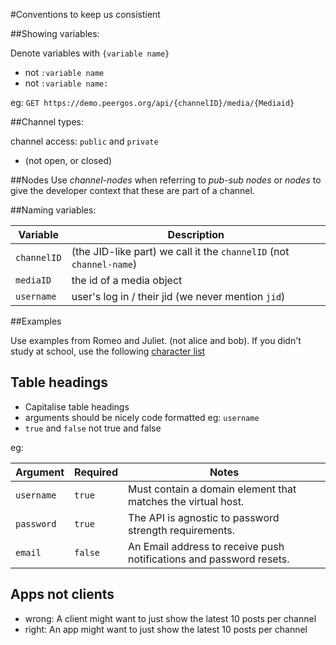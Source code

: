#Conventions to keep us consistient

##Showing variables:

Denote variables with `{variable name}`

- not `:variable name`
- not `:variable name:`

eg: `GET https://demo.peergos.org/api/{channelID}/media/{Mediaid}`

##Channel types:

channel access: `public` and `private`

- (not open, or closed)


##Nodes
Use _channel-nodes_ when referring to _pub-sub nodes_ or _nodes_ to give the developer context that these are part of a channel.


##Naming variables:

Variable | Description
---------|------------
`channelID`| (the JID-like part) we call it the `channelID` (not `channel-name`)
`mediaID` | the id of a media object
`username`| user's log in / their jid (we never mention `jid`)

##Examples

Use examples from Romeo and Juliet. (not alice and bob). If you didn't study at school, use the following [character list]([https://en.wikipedia.org/wiki/Characters_in_Romeo_and_Juliet)

## Table headings 

* Capitalise table headings
* arguments should be nicely code formatted eg: `username`
* `true` and `false`  not true and false

eg:

Argument   | Required | Notes
---------- | -------- |------------
`username`   | `true`     | Must contain a domain element that matches the virtual host.
`password`   | `true`     | The API is agnostic to password strength requirements.
`email`      | `false`    | An Email address to receive push notifications and password resets.

## Apps not clients

* wrong: A client might want to just show the latest 10 posts per channel
* right: An app might want to just show the latest 10 posts per channel
